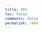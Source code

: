 ```yaml
---
title: 404
toc: false
comments: false
permalink: /404
---
```

<script type="text/javascript" src="//www.qq.com/404/search_children.js" charset="utf-8" homePageUrl="https://betterjiang.com" homePageName="回到我的主页"></script>